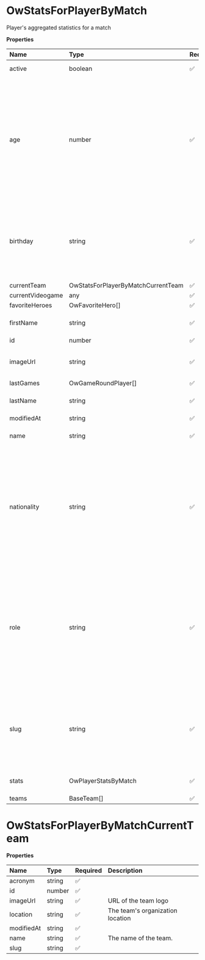 # OwStatsForPlayerByMatch

Player's aggregated statistics for a match

**Properties**

| Name             | Type                               | Required | Description                                                                                                                                                                                                                                    |
| :--------------- | :--------------------------------- | :------- | :--------------------------------------------------------------------------------------------------------------------------------------------------------------------------------------------------------------------------------------------- |
| active           | boolean                            | ✅       | Whether player is active                                                                                                                                                                                                                       |
| age              | number                             | ✅       | Age of the player, `null` if unknown. When `birthday` is `null`, `age` is an approxiamation. Read more about [players' age](/docs/about-players-age) <br/>**Note**: This field is only present for users running the Historical plan or above. |
| birthday         | string                             | ✅       | Birth day of the player, `YYYY-MM-DD` format. `null` if unknown. <br/>**Note**: This field is only present for users running the Historical plan or above.                                                                                     |
| currentTeam      | OwStatsForPlayerByMatchCurrentTeam | ✅       |                                                                                                                                                                                                                                                |
| currentVideogame | any                                | ✅       |                                                                                                                                                                                                                                                |
| favoriteHeroes   | OwFavoriteHero[]                   | ✅       |                                                                                                                                                                                                                                                |
| firstName        | string                             | ✅       | First name of the player. `null` if unknown                                                                                                                                                                                                    |
| id               | number                             | ✅       | ID of the player                                                                                                                                                                                                                               |
| imageUrl         | string                             | ✅       | URL to the photo of the player. `null` if not available.                                                                                                                                                                                       |
| lastGames        | OwGameRoundPlayer[]                | ✅       |                                                                                                                                                                                                                                                |
| lastName         | string                             | ✅       | Last name of the player. `null` if unknown                                                                                                                                                                                                     |
| modifiedAt       | string                             | ✅       |                                                                                                                                                                                                                                                |
| name             | string                             | ✅       | Professional name of the player                                                                                                                                                                                                                |
| nationality      | string                             | ✅       | Country code matching the nationality of the player according to the ISO 3166-1 standard (Alpha-2 code). <br/>In addition to the standard, the `XK` code is used for Kosovo. <br/>`null` if unknown                                            |
| role             | string                             | ✅       | Role/position of the player. Field value varies depending on the video game.`null` if unknown. <br/>**Note**: role is only available for DotA 2, League of Legends, and Overwatch players. <br/>`null` for other video games.                  |
| slug             | string                             | ✅       | Unique, human-readable identifier for the player. <br/>`id` and `slug` can be used interchangeably throughout the API.                                                                                                                         |
| stats            | OwPlayerStatsByMatch               | ✅       | Player's statistics for a match                                                                                                                                                                                                                |
| teams            | BaseTeam[]                         | ✅       |                                                                                                                                                                                                                                                |

# OwStatsForPlayerByMatchCurrentTeam

**Properties**

| Name       | Type   | Required | Description                      |
| :--------- | :----- | :------- | :------------------------------- |
| acronym    | string | ✅       |                                  |
| id         | number | ✅       |                                  |
| imageUrl   | string | ✅       | URL of the team logo             |
| location   | string | ✅       | The team's organization location |
| modifiedAt | string | ✅       |                                  |
| name       | string | ✅       | The name of the team.            |
| slug       | string | ✅       |                                  |

<!-- This file was generated by liblab | https://liblab.com/ -->
